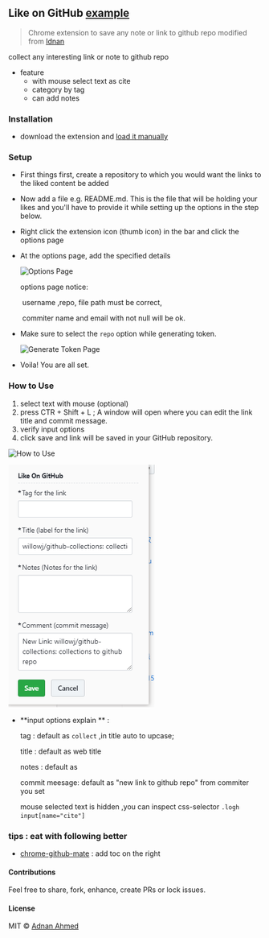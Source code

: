 ##  Like on GitHub  [example](https://github.com/willowj/github-collections)
> Chrome extension to save any note or link to github repo modified from [Idnan](https://github.com/Idnan/like-on-github)

collect any interesting link or note to github repo

- feature
  - with mouse select text as cite
  - category by tag
  - can add notes

### Installation

- download the extension and [load it manually](http://superuser.com/questions/247651/how-does-one-install-an-extension-for-chrome-browser-from-the-local-file-system/247654#247654) 

### Setup

- First things first, create a repository to which you would want the links to the liked content be added

- Now add a file e.g. README.md. This is the file that will be holding your likes and you'll have to provide it while setting up the options in the step below.

- Right click the extension icon (thumb icon) in the bar and click the options page

- At the options page, add the specified details

  ![Options Page](http://i.imgur.com/a8grypPr.png)

  options page notice:

  ​	username ,repo, file path must be  correct, 

  ​	commiter name and email with not null  will be ok.

- Make sure to select the `repo` option while generating token.

  ![Generate Token Page](http://i.imgur.com/eDAJDazr.png)

- Voila! You are all set.

### How to Use

1. select text with mouse  (optional)
2. press CTR + Shift + L ; A window will open where you can edit the link title and commit message. 
3.  verify  input options 
4. click save and link will be saved in your GitHub repository.

![How to Use](http://i.imgur.com/hUC9ed8r.png)

 

![](example.png)

- **input options explain ** :

    tag : default as `collect` ,in title auto to upcase;  

    title : default as web title

    notes : default as ` `

    commit meesage: default  as "new link to github repo" from commiter you set

  

  mouse selected text  is hidden ,you can inspect css-selector `.logh input[name="cite"]`

### tips : eat with following better

-  [chrome-github-mate](https://github.com/rubyerme/chrome-github-mate) : add toc on the right



#### Contributions

Feel free to share, fork, enhance, create PRs or lock issues.

#### License

MIT &copy; [Adnan Ahmed](http://github.com/idnan)

